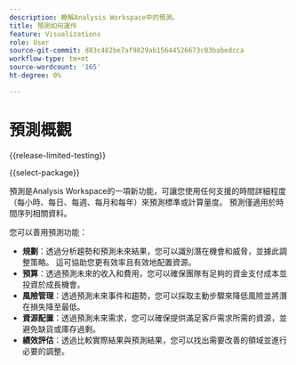```yaml
---
description: 瞭解Analysis Workspace中的預測。
title: 預測如何運作
feature: Visualizations
role: User
source-git-commit: d83c482be7af9829ab15644526673c83babedcca
workflow-type: tm+mt
source-wordcount: '165'
ht-degree: 0%

---
```


# 預測概觀

{{release-limited-testing}}

{{select-package}}

預測是Analysis Workspace的一項新功能，可讓您使用任何支援的時間詳細程度（每小時、每日、每週、每月和每年）來預測標準或計算量度。 預測僅適用於時間序列相關資料。

您可以善用預測功能：

* **規劃**：透過分析趨勢和預測未來結果，您可以識別潛在機會和威脅，並據此調整策略。 這可協助您更有效率且有效地配置資源。
* **預算**：透過預測未來的收入和費用，您可以確保團隊有足夠的資金支付成本並投資於成長機會。
* **風險管理**：透過預測未來事件和趨勢，您可以採取主動步驟來降低風險並將潛在損失降至最低。
* **資源配置**：透過預測未來需求，您可以確保提供滿足客戶需求所需的資源，並避免缺貨或庫存過剩。
* **績效評估**：透過比較實際結果與預測結果，您可以找出需要改善的領域並進行必要的調整。


